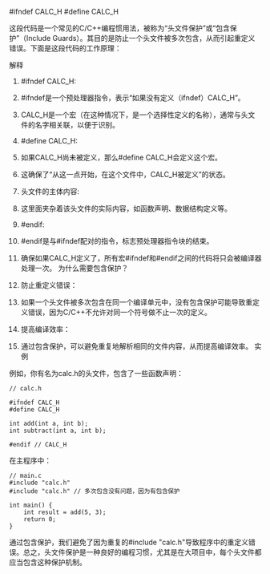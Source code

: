 
#ifndef CALC_H
#define CALC_H

这段代码是一个常见的C/C++编程惯用法，被称为“头文件保护”或“包含保护”（Include Guards）。其目的是防止一个头文件被多次包含，从而引起重定义错误。下面是这段代码的工作原理：

解释
1. #ifndef CALC_H:

1. #ifndef是一个预处理器指令，表示“如果没有定义（ifndef）CALC_H”。
2. CALC_H是一个宏（在这种情况下，是一个选择性定义的名称），通常与头文件的名字相关联，以便于识别。
2. #define CALC_H:

1. 如果CALC_H尚未被定义，那么#define CALC_H会定义这个宏。
2. 这确保了“从这一点开始，在这个文件中，CALC_H被定义”的状态。
3. 头文件的主体内容:

1. 这里面夹杂着该头文件的实际内容，如函数声明、数据结构定义等。
4. #endif:

1. #endif是与#ifndef配对的指令，标志预处理器指令块的结束。
2. 确保如果CALC_H定义了，所有宏#ifndef和#endif之间的代码将只会被编译器处理一次。
为什么需要包含保护？
1. 防止重定义错误：

1. 如果一个头文件被多次包含在同一个编译单元中，没有包含保护可能导致重定义错误，因为C/C++不允许对同一个符号做不止一次的定义。
2. 提高编译效率：

1. 通过包含保护，可以避免重复地解析相同的文件内容，从而提高编译效率。
实例

例如，你有名为calc.h的头文件，包含了一些函数声明：

```
// calc.h

#ifndef CALC_H
#define CALC_H

int add(int a, int b);
int subtract(int a, int b);

#endif // CALC_H
```

在主程序中：

```
// main.c
#include "calc.h"
#include "calc.h" // 多次包含没有问题，因为有包含保护

int main() {
    int result = add(5, 3);
    return 0;
}
```

通过包含保护，我们避免了因为重复的#include "calc.h"导致程序中的重定义错误。总之，头文件保护是一种良好的编程习惯，尤其是在大项目中，每个头文件都应当包含这种保护机制。